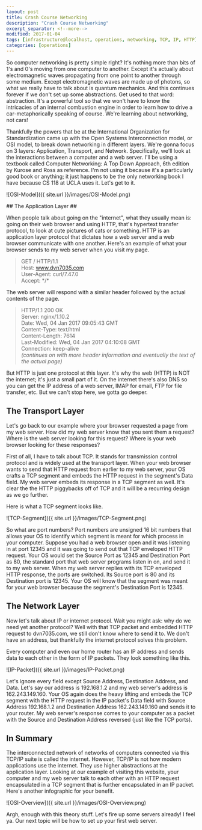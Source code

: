 ```yaml
---
layout: post
title: Crash Course Networking
description: "Crash Course Networking"
excerpt_separator: <!--more-->
modified: 2017-01-04
tags: [infrastructure@localhost, operations, networking, TCP, IP, HTTP]
categories: [operations]
---
```


So computer networking is pretty simple right? It's nothing more than bits of 1's and 0's moving from one computer to another. Except it's actually about electromagnetic waves propagating from one point to another through some medium. Except electromagnetic waves are made up of photons, so what we really have to talk about is quantum mechanics. And this continues forever if we don't set up some abstractions. Get used to that word: abstraction. It's a powerful tool so that we won't have to know the intricacies of an internal combustion engine in order to learn how to drive a car-metaphorically speaking of course. We're learning about networking, not cars!  

<!--more-->

Thankfully the powers that be at the International Organization for Standardization came up with the Open Systems Interconnection model, or OSI model, to break down networking in different layers. We're gonna focus on 3 layers: Application, Transport, and Network. Specifically, we'll look at the interactions between a computer and a web server. I'll be using a textbook called Computer Networking: A Top Down Approach, 6th edition by Kurose and Ross as reference. I'm not using it because it's a particularly good book or anything; it just happens to be the only networking book I have because CS 118 at UCLA uses it. Let's get to it.  

![OSI-Model]({{ site.url }}/images/OSI-Model.png)  

<div id="HTTP"></div>
## The Application Layer ##  

When people talk about going on the "internet", what they usually mean is: going on their web browser and using HTTP, that's hypertext transfer protocol, to look at cute pictures of cats or something. HTTP is an application layer protocol that dictates how a web server and a web browser communicate with one another. Here's an example of what your browser sends to my web server when you visit my page.  
> GET / HTTP/1.1  
> Host: www.dvn7035.com  
> User-Agent: curl/7.47.0  
> Accept: \*/\*  

The web server will respond with a similar header followed by the actual contents of the page.  

> HTTP/1.1 200 OK  
> Server: nginx/1.10.2  
> Date: Wed, 04 Jan 2017 09:05:43 GMT  
> Content-Type: text/html  
> Content-Length: 7614  
> Last-Modified: Wed, 04 Jan 2017 04:10:08 GMT  
> Connection: keep-alive  
> *(continues on with more header information and eventually the text of the actual page)*  

But HTTP is just one protocol at this layer. It's why the web (HTTP) is NOT the internet; it's just a small part of it. On the internet there's also DNS so you can get the IP address of a web server, IMAP for email, FTP for file transfer, etc. But we can't stop here, we gotta go deeper.  

## The Transport Layer ##

Let's go back to our example where your browser requested a page from my web server. How did my web server know that you sent them a request? Where is the web server looking for this request? Where is your web browser looking for these responses?  

First of all, I have to talk about TCP. It stands for transmission control protocol and is widely used at the transport layer. When your web browser wants to send that HTTP request from earlier to my web server, your OS crafts a TCP segment and embeds the HTTP request in the segment's Data field. My web server embeds its response in a TCP segment as well. It's clear the the HTTP piggybacks off of TCP and it will be a recurring design as we go further.  

Here is what a TCP segment looks like.  

![TCP-Segment]({{ site.url }}/images/TCP-Segment.png)  

So what are port numbers? Port numbers are unsigned 16 bit numbers that allows your OS to identify which segment is meant for which process in your computer. Suppose you had a web browser open and it was listening in at port 12345 and it was going to send out that TCP enveloped HTTP request. Your OS would set the Source Port as 12345 and Destination Port as 80, the standard port that web server programs listen in on, and send it to my web server. When my web server replies with its TCP enveloped HTTP response, the ports are switched. Its Source port is 80 and its Destination port is 12345. Your OS will know that the segment was meant for your web browser because the segment's Destination Port is 12345.  

## The Network Layer ##

Now let's talk about IP or internet protocol. Wait you might ask: why do we need yet another protocol? Well with that TCP packet and embedded HTTP request to dvn7035.com, we still don't know where to send it to. We don't have an address, but thankfully the internet protocol solves this problem.  

Every computer and even our home router has an IP address and sends data to each other in the form of IP packets. They look something like this.  

![IP-Packet]({{ site.url }}/images/IP-Packet.png)  

Let's ignore every field except Source Address, Destination Address, and Data. Let's say our address is 192.168.1.2 and my web server's address is 162.243.149.160. Your OS again does the heavy lifting and embeds the TCP segment with the HTTP request in the IP packet's Data field with Source Address 192.168.1.2 and Destination Address 162.243.149.160 and sends it to your router. My web server's response comes to your computer as a packet with the Source and Destination Address reversed (just like the TCP ports).  

## In Summary ##

The interconnected network of networks of computers connected via this TCP/IP suite is called the internet. However, TCP/IP is not how modern applications use the internet. They use higher abstractions at the application layer. Looking at our example of visiting this website, your computer and my web server talk to each other with an HTTP request encapsulated in a TCP segment that is further encapsulated in an IP packet. Here's another infographic for your benefit.  

![OSI-Overview]({{ site.url }}/images/OSI-Overview.png)  

Argh, enough with this theory stuff. Let's fire up some servers already! I feel ya. Our next topic will be how to set up your first web server.
